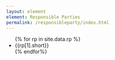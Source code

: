 ```yaml
---
layout: element
element: Responsible Parties
permalink: /responsibleparty/index.html
---
```


<ul>
{% for rp in site.data.rp %}
<li>{{rp[1].short}}</li>
{% endfor%}
</ul>

